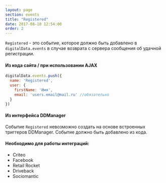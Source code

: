 ```yaml
---
layout: page
section: events
title: "Registered"
date: 2017-08-10 12:54:00
order: 2
---
```

`Registered` - это событие, которое должно быть добавлено в `digitalData.events` в случае возврата с сервера сообщения об удачной регистрации.

#### Из кода сайта / при использовании AJAX
```javascript
digitalData.events.push({
  name: 'Registered',
  user: {
    firstName: 'Имя',
    email: 'users.email@mail.ru' //обязательно
  }
})
```

#### Из интерфейса DDManager
Событие `Registered` невозможно создать на основе встроенных триггеров DDManager. Событие должно быть добавлено из кода.

#### Необходимо для работы интеграций:
* Criteo
* Facebook
* Retail Rocket
* Driveback
* Sociomantic